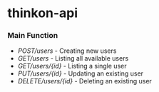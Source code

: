# thinkon-api
 
### Main Function

- *POST/users* - Creating new users 
- *GET/users* - Listing all available users
- *GET/users/{id}* - Listing a single user
- *PUT/users/{id}* - Updating an existing user
- *DELETE/users/{id}* - Deleting an existing user